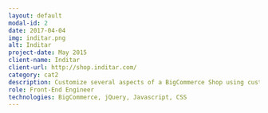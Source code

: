 ```yaml
---
layout: default
modal-id: 2
date: 2017-04-04
img: inditar.png
alt: Inditar
project-date: May 2015
client-name: Inditar
client-url: http://shop.inditar.com/
category: cat2
description: Customize several aspects of a BigCommerce Shop using custom CSS styles and Javascript
role: Front-End Engineer
technologies: BigCommerce, jQuery, Javascript, CSS
---
```


